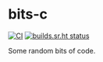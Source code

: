 # bits-c

[![CI](https://github.com/henrytill/bits-c/actions/workflows/ci.yml/badge.svg)](https://github.com/henrytill/bits-c/actions/workflows/ci.yml)
[![builds.sr.ht status](https://builds.sr.ht/~henrytill/bits-c/commits/master.svg)](https://builds.sr.ht/~henrytill/bits-c/commits/master?)

Some random bits of code.
